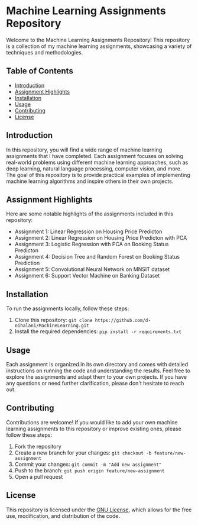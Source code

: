 # Machine Learning Assignments Repository

Welcome to the Machine Learning Assignments Repository! This repository is a collection of my machine learning assignments, showcasing a variety of techniques and methodologies.

## Table of Contents
- [Introduction](#introduction)
- [Assignment Highlights](#assignment-highlights)
- [Installation](#installation)
- [Usage](#usage)
- [Contributing](#contributing)
- [License](#license)

## Introduction
In this repository, you will find a wide range of machine learning assignments that I have completed. Each assignment focuses on solving real-world problems using different machine learning approaches, such as deep learning, natural language processing, computer vision, and more. The goal of this repository is to provide practical examples of implementing machine learning algorithms and inspire others in their own projects.

## Assignment Highlights
Here are some notable highlights of the assignments included in this repository:
- Assignment 1: Linear Regression on Housing Price Predicton
- Assignment 2: Linear Regression on Housing Price Predicton with PCA
- Assignment 3: Logistic Regression with PCA on Booking Status Predicton
- Assignment 4: Decision Tree and Random Forest on Booking Status Prediction
- Assignment 5: Convolutional Neural Network on MNSIT dataset
- Assignment 6: Support Vector Machine on Banking Dataset

## Installation
To run the assignments locally, follow these steps:
1. Clone this repository: `git clone https://github.com/d-nihalani/MachineLearning.git`
2. Install the required dependencies: `pip install -r requirements.txt`

## Usage
Each assignment is organized in its own directory and comes with detailed instructions on running the code and understanding the results. Feel free to explore the assignments and adapt them to your own projects. If you have any questions or need further clarification, please don't hesitate to reach out.

## Contributing
Contributions are welcome! If you would like to add your own machine learning assignments to this repository or improve existing ones, please follow these steps:
1. Fork the repository
2. Create a new branch for your changes: `git checkout -b feature/new-assignment`
3. Commit your changes: `git commit -m "Add new assignment"`
4. Push to the branch: `git push origin feature/new-assignment`
5. Open a pull request

## License
This repository is licensed under the [GNU License](LICENSE), which allows for the free use, modification, and distribution of the code.

